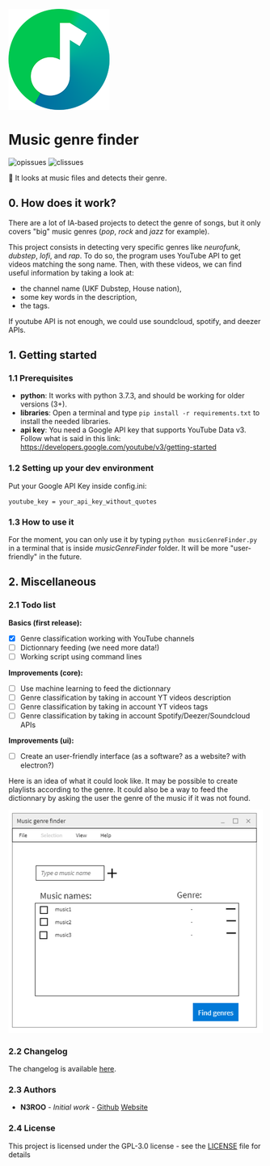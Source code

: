 ![logo](.github/music-genre-finder-200x.png)

# Music genre finder
![opissues](https://img.shields.io/github/issues/N3ROO/music-genre-finder.svg) 
![clissues](https://img.shields.io/github/issues-closed/N3ROO/music-genre-finder.svg)

🔎 It looks at music files and detects their genre.

## 0. How does it work?
There are a lot of IA-based projects to detect the genre of songs, but it only covers "big" music genres (*pop*, *rock* and *jazz* for example).

This project consists in detecting very specific genres like *neurofunk*, *dubstep*, *lofi*, and *rap*. To do so, the program uses YouTube API
to get videos matching the song name. Then, with these videos, we can find useful information by taking a look at:
- the channel name (UKF Dubstep, House nation),
- some key words in the description,
- the tags.

If youtube API is not enough, we could use soundcloud, spotify, and deezer APIs.

## 1. Getting started
### 1.1 Prerequisites
- **python**: It works with python 3.7.3, and should be working for older versions (3+).
- **libraries**: Open a terminal and type `pip install -r requirements.txt` to install the needed libraries.
- **api key**: You need a Google API key that supports YouTube Data v3. Follow what is said in this link: https://developers.google.com/youtube/v3/getting-started

### 1.2 Setting up your dev environment
Put your Google API Key inside config.ini:
```
youtube_key = your_api_key_without_quotes
```

### 1.3 How to use it
For the moment, you can only use it by typing `python musicGenreFinder.py` in a terminal that is inside *musicGenreFinder* folder. It will be more "user-friendly" in the future.

## 2. Miscellaneous
### 2.1 Todo list

**Basics (first release):**
- [x] Genre classification working with YouTube channels
- [ ] Dictionnary feeding (we need more data!)
- [ ] Working script using command lines

**Improvements (core):**
- [ ] Use machine learning to feed the dictionnary
- [ ] Genre classification by taking in account YT videos description
- [ ] Genre classification by taking in account YT videos tags
- [ ] Genre classification by taking in account Spotify/Deezer/Soundcloud APIs

**Improvements (ui):**
- [ ] Create an user-friendly interface (as a software? as a website? with electron?)

Here is an idea of what it could look like. It may be possible to create
playlists according to the genre. It could also be a way to feed the
dictionnary by asking the user the genre of the music if it was not found.

![ui-concept](.github/ui-concept.png)

### 2.2 Changelog
The changelog is available [here](CHANGELOG.md).

### 2.3 Authors
- **N3ROO** - *Initial work* - [Github](https://github.com/N3ROO) [Website](https://n3roo.github.io/)

### 2.4 License
This project is licensed under the GPL-3.0 license - see the [LICENSE](LICENSE) file for details